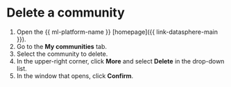 # Delete a community

1. Open the {{ ml-platform-name }} [homepage]({{ link-datasphere-main }}).
1. Go to the **My communities** tab.
1. Select the community to delete.
1. In the upper-right corner, click **More** and select **Delete** in the drop-down list.
1. In the window that opens, click **Confirm**.